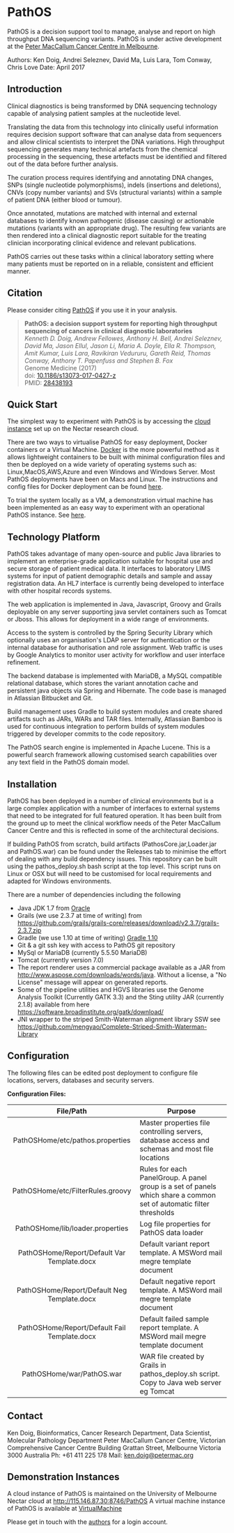 # PathOS
PathOS is a decision support tool to manage, analyse and report on high throughput DNA sequencing variants.
PathOS is under active development at the [Peter MacCallum Cancer Centre in Melbourne](https://www.petermac.org/about/signature-centres/centre-clinical-cancer-genomics/molecular-diagnostic-software).

Authors: Ken Doig, Andrei Seleznev, David Ma, Luis Lara, Tom Conway, Chris Love Date: April 2017 

## Introduction
Clinical diagnostics is being transformed by DNA sequencing technology capable of analysing patient samples at the nucleotide level.

Translating the data from this technology into clinically useful information requires decision support software that can analyse  data from sequencers and allow clinical scientists to interpret the DNA variations.
High throughput sequencing generates many technical artefacts from the chemical processing in the sequencing, these artefacts must be identified and filtered out of the data before further analysis.

The curation process requires identifying and annotating DNA changes, SNPs (single nucleotide polymorphisms), indels (insertions and deletions), CNVs (copy number variants) and SVs (structural variants) within a sample of patient DNA (either blood or tumour).

Once annotated, mutations are matched with internal and external databases to identify known pathogenic (disease causing) or actionable mutations (variants with an appropriate drug).
The resulting few variants are then rendered into a clinical diagnostic report suitable for the treating clinician incorporating clinical evidence and relevant publications.

PathOS carries out these tasks within a clinical laboratory setting where many patients must be reported on in a reliable, consistent and efficient manner.

## Citation
Please consider citing [PathOS](https://genomemedicine.biomedcentral.com/articles/10.1186/s13073-017-0427-z) if you use it in your analysis.

> **PathOS: a decision support system for reporting high throughput sequencing of cancers in clinical diagnostic laboratories** <br/>
> _Kenneth D. Doig, Andrew Fellowes, Anthony H. Bell, Andrei Seleznev, David Ma, Jason Ellul, Jason Li, Maria A. Doyle, Ella R. Thompson, Amit Kumar, Luis Lara, Ravikiran Vedururu, Gareth Reid, Thomas Conway, Anthony T. Papenfuss and Stephen B. Fox_ <br/>
> Genome Medicine (2017) <br/>
> doi: [10.1186/s13073-017-0427-z](https://doi.org/10.1186/s13073-017-0427-z) <br/>
> PMID: [28438193](http://www.ncbi.nlm.nih.gov/pubmed/28438193)

## Quick Start

The simplest way to experiment with PathOS is by accessing the [cloud instance](http://115.146.87.30:8746/PathOS) set up on the Nectar research cloud.

There are two ways to virtualise PathOS for easy deployment, Docker containers or a Virtual Machine. [Docker](http://www.docker.com) is the more powerful method as it allows lightweight containers to be built with minimal configuration files and then be deployed on a wide variety of operating systems such as: Linux,MacOS,AWS,Azure and even Windows and Windows Server. Most PathOS deployments have been on Macs and Linux.
The instructions and config files for Docker deployment can be found [here](https://github.com/PapenfussLab/PathOS/tree/master/Dockish-PathOS).

To trial the system locally as a VM, a demonstration virtual machine has been implemented as an easy way to experiment with an operational PathOS instance. See [here](https://github.com/PapenfussLab/PathOS/tree/master/VirtualMachine).	

## Technology Platform
PathOS takes advantage of many open-source and public Java libraries to implement an enterprise-grade application suitable for hospital use and secure storage of patient medical data. It interfaces to laboratory LIMS systems for input of patient demographic details and sample and assay registration data. An HL7 interface is currently being developed to interface with other hospital records systems.

The web application is implemented in Java, Javascript, Groovy and Grails deployable on any server supporting java servlet containers such as Tomcat or Jboss.
This allows for deployment in a wide range of environments.

Access to the system is controlled by the Spring Security Library which optionally uses an organisation's LDAP server for authentication or the internal database for authorisation and role assignment.
Web traffic is uses by Google Analytics to monitor user activity for workflow and user interface refinement.

The backend database is implemented with MariaDB, a MySQL compatible relational database, which stores the variant annotation cache and persistent java objects via Spring and Hibernate. The code base is managed in Atlassian Bitbucket and Git.

Build management uses Gradle to build system modules and create shared artifacts such as JARs, WARs and TAR files. Internally, Atlassian Bamboo is used for continuous integration to perform builds of system modules triggered by developer commits to the code repository.

The PathOS search engine is implemented in Apache Lucene. This is a powerful search framework allowing customised search capabilities over any text field in the PathOS domain model.

## Installation
PathOS has been deployed in a number of clinical environments but is a large complex application with a number of interfaces to external systems that need to be integrated for full featured operation. It has been built from the ground up to meet the clinical workflow needs of the Peter MacCallum Cancer Centre and this is reflected in some of the architectural decisions. 

If building PathOS from scratch, build artifacts (PathosCore.jar,Loader.jar and PathOS.war) can be found under the Releases tab to minimise the effort of dealing with any build dependency issues.
This repository can be built using the pathos_deploy.sh bash script at the top level. This script runs on Linux or OSX but will need to be customised for local requirements and adapted for Windows environments. 


There are a number of dependencies including the following
- Java JDK 1.7 from [Oracle](http://www.oracle.com/technetwork/java/javase/downloads/java-archive-downloads-javase7-521261.html)
- Grails (we use 2.3.7 at time of writing) from https://github.com/grails/grails-core/releases/download/v2.3.7/grails-2.3.7.zip
- Gradle (we use 1.10 at time of writing) [Gradle 1.10](https://services.gradle.org/distributions/gradle-1.10-bin.zip)
- Git & a git ssh key with access to PathOS git repository
- MySql or MariaDB (currently 5.5.50 MariaDB)
- Tomcat (currently version 7.0)
- The report renderer uses a commercial package available as a JAR from http://www.aspose.com/downloads/words/java. Without a license, a "No License" message will appear on generated reports.
- Some of the pipeline utilities and HGVS libraries use the Genome Analysis Toolkit (Currently GATK 3.3) and the Sting utility JAR (currently 2.1.8) available from here https://software.broadinstitute.org/gatk/download/
- JNI wrapper to the striped Smith-Waterman alignment library SSW see https://github.com/mengyao/Complete-Striped-Smith-Waterman-Library



## Configuration
The following files can be edited post deployment to configure file locations, servers, databases and security servers.

**Configuration Files:**

|File/Path   | Purpose                                              |
|:-------:|-------------------------------------------------------|
|PathOSHome/etc/pathos.properties| Master properties file controlling servers, database access and schemas and most file locations|
|PathOSHome/etc/FilterRules.groovy| Rules for each PanelGroup. A panel group is a set of panels which share a common set of automatic filter thresholds |
|PathOSHome/lib/loader.properties| Log file properties for PathOS data loader                                 |
|PathOSHome/Report/Default Var Template.docx|Default variant report template. A MSWord mail megre template document|
|PathOSHome/Report/Default Neg Template.docx|Default negative report template. A MSWord mail megre template document|
|PathOSHome/Report/Default Fail Template.docx|Default failed sample report template. A MSWord mail megre template document|
|PathOSHome/war/PathOS.war|WAR file created by Grails in pathos_deploy.sh script. Copy to Java web server eg Tomcat|

## Contact
Ken Doig, Bioinformatics, Cancer Research Department, Data Scientist, Molecular Pathology Department
Peter MacCallum Cancer Centre, Victorian Comprehensive Cancer Centre Building
Grattan Street, Melbourne Victoria 3000 Australia
Ph: +61 411 225 178 Mail: ken.doig@petermac.org

## Demonstration Instances
A cloud instance of PathOS is maintained on the University of Melbourne Nectar cloud at 
    http://115.146.87.30:8746/PathOS
A virtual machine instance of PathOS is available at [VirtualMachine](https://github.com/PapenfussLab/PathOS/tree/master/VirtualMachine)

Please get in touch with the [authors](mailto:ken.doig@petermac.org) for a login account.
